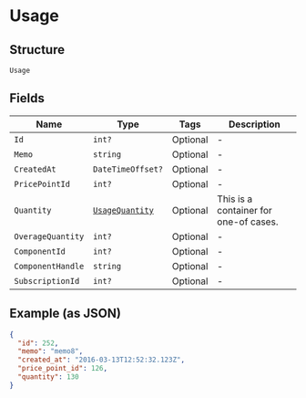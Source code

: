 
# Usage

## Structure

`Usage`

## Fields

| Name | Type | Tags | Description |
|  --- | --- | --- | --- |
| `Id` | `int?` | Optional | - |
| `Memo` | `string` | Optional | - |
| `CreatedAt` | `DateTimeOffset?` | Optional | - |
| `PricePointId` | `int?` | Optional | - |
| `Quantity` | [`UsageQuantity`](../../doc/models/containers/usage-quantity.md) | Optional | This is a container for one-of cases. |
| `OverageQuantity` | `int?` | Optional | - |
| `ComponentId` | `int?` | Optional | - |
| `ComponentHandle` | `string` | Optional | - |
| `SubscriptionId` | `int?` | Optional | - |

## Example (as JSON)

```json
{
  "id": 252,
  "memo": "memo8",
  "created_at": "2016-03-13T12:52:32.123Z",
  "price_point_id": 126,
  "quantity": 130
}
```

